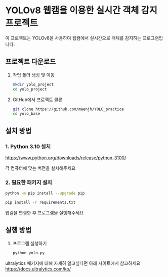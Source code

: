 # YOLOv8 웹캠을 이용한 실시간 객체 감지 프로젝트

이 프로젝트는 YOLOv8을 사용하여 웹캠에서 실시간으로 객체를 감지하는 프로그램입니다.

## 프로젝트 다운로드

1. 작업 폴더 생성 및 이동
   ```bash
   mkdir yolo_project
   cd yolo_project
   ```

2. GitHub에서 프로젝트 클론
   ```bash
   git clone https://github.com/maenjh/YOLO_practice
   cd yolo_base
   ```

## 설치 방법

### 1. Python 3.10 설치 

https://www.python.org/downloads/release/python-3100/

각 컴퓨터에 맞는 버전을 설치해주세요

### 2. 필요한 패키지 설치
```bash
python -m pip install --upgrade pip
```
```bash
pip install -r requirements.txt
```

웹캠을 연결한 후 프로그램을 실행해주세요

## 실행 방법

1. 프로그램 실행하기
   ```bash
   python yolo.py
   ```

ultralytics 패키지에 대해 자세히 알고싶다면
아래 사이트에서 참고하세요
https://docs.ultralytics.com/ko/
